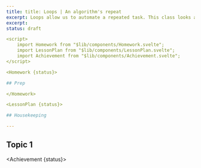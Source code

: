```yaml
---
title: title: Loops | An algorithm's repeat
excerpt: Loops allow us to automate a repeated task. This class looks at some basic uses for loops.
excerpt:
status: draft

<script>
	import Homework from "$lib/components/Homework.svelte";
	import LessonPlan from "$lib/components/LessonPlan.svelte";
	import Achievement from "$lib/components/Achievement.svelte";
</script>

<Homework {status}>

## Prep

</Homework>

<LessonPlan {status}>

## Housekeeping

---
```


## Topic 1

</LessonPlan>

<Achievement {status}>

</Achievement>
